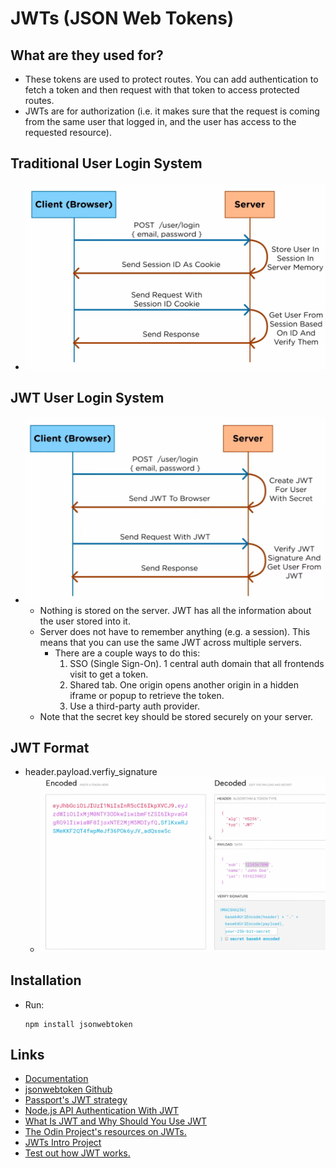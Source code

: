 # JWTs (JSON Web Tokens)

## What are they used for?
- These tokens are used to protect routes. You can add authentication to fetch a token and then request with that token to access protected routes.
- JWTs are for authorization (i.e. it makes sure that the request is coming from the same user that logged in, and the user has access to the requested resource).

## Traditional User Login System
- ![alt text](images/tradition_user_login.png)

## JWT User Login System
- ![alt text](images/JWT_authorization.png)
    - Nothing is stored on the server. JWT has all the information about the user stored into it.
    - Server does not have to remember anything (e.g. a session). This means that you can use the same JWT across multiple servers.
        - There are a couple ways to do this:
            1. SSO (Single Sign-On). 1 central auth domain that all frontends visit to get a token.
            2. Shared tab. One origin opens another origin in a hidden iframe or popup to retrieve the token.
            3. Use a third-party auth provider.
    - Note that the secret key should be stored securely on your server.

## JWT Format
- header.payload.verfiy_signature
    - ![alt text](Images/JWT_format.png)

## Installation
- Run:
    ```
    npm install jsonwebtoken
    ```

## Links
- [Documentation](https://www.npmjs.com/package/jsonwebtoken)
- [jsonwebtoken Github](https://github.com/auth0/node-jsonwebtoken)
- [Passport's JWT strategy](https://github.com/mikenicholson/passport-jwt)
- [Node.js API Authentication With JWT](https://www.youtube.com/watch?v=7nafaH9SddU)
- [What Is JWT and Why Should You Use JWT](https://www.youtube.com/watch?v=7Q17ubqLfaM)
- [The Odin Project's resources on JWTs.](https://www.theodinproject.com/lessons/nodejs-api-security)
- [JWTs Intro Project](https://github.com/KennethFam/JWTs-Intro)
- [Test out how JWT works.](https://jwt.io/)